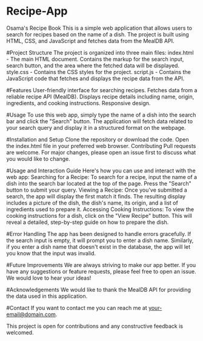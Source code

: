 # Recipe-App
Osama's Recipe Book
This is a simple web application that allows users to search for recipes based on the name of a dish. The project is built using HTML, CSS, and JavaScript and fetches data from the MealDB API.

#Project Structure
 The project is organized into three main files:
  index.html - The main HTML document. Contains the markup for the search input, search button, and the area where the fetched data will be displayed.
  style.css - Contains the CSS styles for the project.
  script.js - Contains the JavaScript code that fetches and displays the recipe data from the API.

#Features
User-friendly interface for searching recipes.
Fetches data from a reliable recipe API (MealDB).
Displays recipe details including name, origin, ingredients, and cooking instructions.
Responsive design.

#Usage
To use this web app, simply type the name of a dish into the search bar and click the "Search" button. The application will fetch data related to your search query and display it in a structured format on the webpage.

#Installation and Setup
Clone the repository or download the code.
Open the index.html file in your preferred web browser.
Contributing
Pull requests are welcome. For major changes, please open an issue first to discuss what you would like to change.

#Usage and Interaction Guide
Here's how you can use and interact with the web app:
Searching for a Recipe: To search for a recipe, input the name of a dish into the search bar located at the top of the page. Press the "Search" button to submit your query.
Viewing a Recipe: Once you've submitted a search, the app will display the first match it finds. The resulting display includes a picture of the dish, the dish's name, its origin, and a list of ingredients used to prepare it.
Accessing Cooking Instructions: To view the cooking instructions for a dish, click on the "View Recipe" button. This will reveal a detailed, step-by-step guide on how to prepare the dish.

#Error Handling
The app has been designed to handle errors gracefully. If the search input is empty, it will prompt you to enter a dish name. Similarly, if you enter a dish name that doesn't exist in the database, the app will let you know that the input was invalid.

#Future Improvements
We are always striving to make our app better. If you have any suggestions or feature requests, please feel free to open an issue. We would love to hear your ideas!

#Acknowledgements
We would like to thank the MealDB API for providing the data used in this application.

#Contact
If you want to contact me you can reach me at your-email@domain.com.

This project is open for contributions and any constructive feedback is welcomed.
